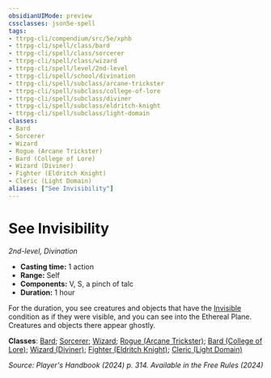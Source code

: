 ```yaml
---
obsidianUIMode: preview
cssclasses: json5e-spell
tags:
- ttrpg-cli/compendium/src/5e/xphb
- ttrpg-cli/spell/class/bard
- ttrpg-cli/spell/class/sorcerer
- ttrpg-cli/spell/class/wizard
- ttrpg-cli/spell/level/2nd-level
- ttrpg-cli/spell/school/divination
- ttrpg-cli/spell/subclass/arcane-trickster
- ttrpg-cli/spell/subclass/college-of-lore
- ttrpg-cli/spell/subclass/diviner
- ttrpg-cli/spell/subclass/eldritch-knight
- ttrpg-cli/spell/subclass/light-domain
classes:
- Bard
- Sorcerer
- Wizard
- Rogue (Arcane Trickster)
- Bard (College of Lore)
- Wizard (Diviner)
- Fighter (Eldritch Knight)
- Cleric (Light Domain)
aliases: ["See Invisibility"]
---
```

# See Invisibility
*2nd-level, Divination*  


- **Casting time:** 1 action
- **Range:** Self
- **Components:** V, S, a pinch of talc
- **Duration:** 1 hour

For the duration, you see creatures and objects that have the [Invisible](3-Mechanics/CLI/rules/conditions.md#Invisible) condition as if they were visible, and you can see into the Ethereal Plane. Creatures and objects there appear ghostly.

**Classes**: [Bard](list-spells-classes-bard); [Sorcerer](list-spells-classes-sorcerer); [Wizard](list-spells-classes-wizard); [Rogue (Arcane Trickster)](list-spells-classes-rogue-xphb-arcane-trickster-xphb); [Bard (College of Lore)](list-spells-classes-bard-xphb-college-of-lore-xphb); [Wizard (Diviner)](list-spells-classes-wizard-xphb-diviner-xphb); [Fighter (Eldritch Knight)](list-spells-classes-fighter-xphb-eldritch-knight-xphb); [Cleric (Light Domain)](list-spells-classes-cleric-xphb-light-domain-xphb)

*Source: Player's Handbook (2024) p. 314. Available in the Free Rules (2024)*